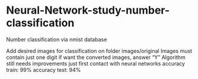 # Neural-Network-study-number-classification
Number classification via nmist database

Add desired images for classification on folder images/original
Images must contain just one digit
if want the converted images, answer “Y”
Algorithm still needs improvements just first contact with neural networks
accuracy train: 99%
accuracy test: 94%
